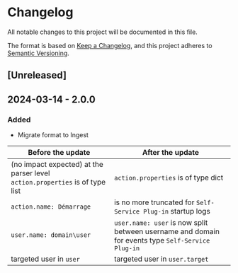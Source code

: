 # Changelog

All notable changes to this project will be documented in this file.

The format is based on [Keep a Changelog](https://keepachangelog.com/en/1.0.0/),
and this project adheres to [Semantic Versioning](https://semver.org/spec/v2.0.0.html).

## [Unreleased]

## 2024-03-14 - 2.0.0

### Added

- Migrate format to Ingest

| Before the update                                                            | After the update                                                                                  |
| ---------------------------------------------------------------------------- | ------------------------------------------------------------------------------------------------- |
| (no impact expected) at the parser level `action.properties` is of type list | `action.properties` is of type dict                                                               |
| `action.name: Démarrage`                                                     | is no more truncated for `Self-Service Plug-in` startup logs                                      |
| `user.name: domain\user`                                                     | `user.name: user` is now split between username and domain for events type `Self-Service Plug-in` |
| targeted user in `user`                                                      | targeted user in `user.target`                                                                    |
